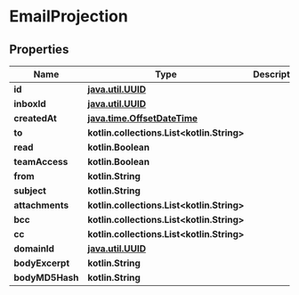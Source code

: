 
# EmailProjection

## Properties
Name | Type | Description | Notes
------------ | ------------- | ------------- | -------------
**id** | [**java.util.UUID**](java.util.UUID) |  | 
**inboxId** | [**java.util.UUID**](java.util.UUID) |  | 
**createdAt** | [**java.time.OffsetDateTime**](java.time.OffsetDateTime) |  | 
**to** | **kotlin.collections.List&lt;kotlin.String&gt;** |  | 
**read** | **kotlin.Boolean** |  | 
**teamAccess** | **kotlin.Boolean** |  | 
**from** | **kotlin.String** |  |  [optional]
**subject** | **kotlin.String** |  |  [optional]
**attachments** | **kotlin.collections.List&lt;kotlin.String&gt;** |  |  [optional]
**bcc** | **kotlin.collections.List&lt;kotlin.String&gt;** |  |  [optional]
**cc** | **kotlin.collections.List&lt;kotlin.String&gt;** |  |  [optional]
**domainId** | [**java.util.UUID**](java.util.UUID) |  |  [optional]
**bodyExcerpt** | **kotlin.String** |  |  [optional]
**bodyMD5Hash** | **kotlin.String** |  |  [optional]



